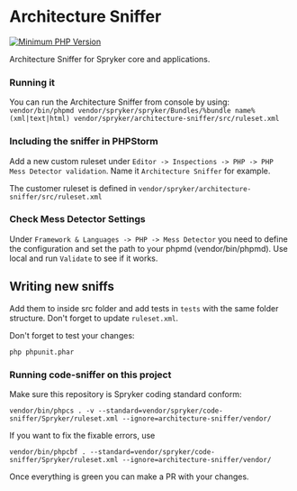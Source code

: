 # Architecture Sniffer
[![Minimum PHP Version](http://img.shields.io/badge/php-%3E%3D%205.4-8892BF.svg)](https://php.net/)

Architecture Sniffer for Spryker core and applications.

### Running it
You can run the Architecture Sniffer from console by using:
`vendor/bin/phpmd vendor/spryker/spryker/Bundles/%bundle name% (xml|text|html) vendor/spryker/architecture-sniffer/src/ruleset.xml`

### Including the sniffer in PHPStorm
Add a new custom ruleset under `Editor -> Inspections -> PHP -> PHP Mess Detector validation`.
Name it `Architecture Sniffer` for example.

The customer ruleset is defined in `vendor/spryker/architecture-sniffer/src/ruleset.xml`

### Check Mess Detector Settings
Under `Framework & Languages -> PHP -> Mess Detector` you need to define the configuration and set the path to your phpmd (vendor/bin/phpmd). Use local and run `Validate` to see if it works.

## Writing new sniffs
Add them to inside src folder and add tests in `tests` with the same folder structure.
Don't forget to update `ruleset.xml`.

Don't forget to test your changes:

    php phpunit.phar

### Running code-sniffer on this project
Make sure this repository is Spryker coding standard conform:
```
vendor/bin/phpcs . -v --standard=vendor/spryker/code-sniffer/Spryker/ruleset.xml --ignore=architecture-sniffer/vendor/
```
If you want to fix the fixable errors, use
```
vendor/bin/phpcbf . --standard=vendor/spryker/code-sniffer/Spryker/ruleset.xml --ignore=architecture-sniffer/vendor/
```
Once everything is green you can make a PR with your changes.
